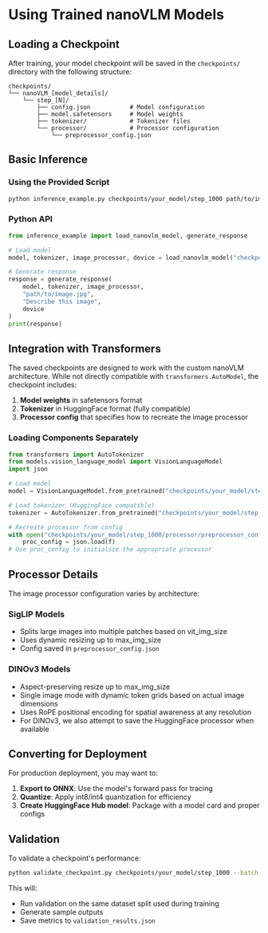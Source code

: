 # Using Trained nanoVLM Models

## Loading a Checkpoint

After training, your model checkpoint will be saved in the `checkpoints/` directory with the following structure:

```
checkpoints/
└── nanoVLM_[model_details]/
    └── step_[N]/
        ├── config.json           # Model configuration
        ├── model.safetensors     # Model weights
        ├── tokenizer/            # Tokenizer files
        └── processor/            # Processor configuration
            └── preprocessor_config.json
```

## Basic Inference

### Using the Provided Script

```bash
python inference_example.py checkpoints/your_model/step_1000 path/to/image.jpg --prompt "What's in this image?"
```

### Python API

```python
from inference_example import load_nanovlm_model, generate_response

# Load model
model, tokenizer, image_processor, device = load_nanovlm_model("checkpoints/your_model/step_1000")

# Generate response
response = generate_response(
    model, tokenizer, image_processor,
    "path/to/image.jpg", 
    "Describe this image",
    device
)
print(response)
```

## Integration with Transformers

The saved checkpoints are designed to work with the custom nanoVLM architecture. While not directly compatible with `transformers.AutoModel`, the checkpoint includes:

1. **Model weights** in safetensors format
2. **Tokenizer** in HuggingFace format (fully compatible)
3. **Processor config** that specifies how to recreate the image processor

### Loading Components Separately

```python
from transformers import AutoTokenizer
from models.vision_language_model import VisionLanguageModel
import json

# Load model
model = VisionLanguageModel.from_pretrained("checkpoints/your_model/step_1000")

# Load tokenizer (HuggingFace compatible)
tokenizer = AutoTokenizer.from_pretrained("checkpoints/your_model/step_1000/tokenizer")

# Recreate processor from config
with open("checkpoints/your_model/step_1000/processor/preprocessor_config.json") as f:
    proc_config = json.load(f)
# Use proc_config to initialize the appropriate processor
```

## Processor Details

The image processor configuration varies by architecture:

### SigLIP Models
- Splits large images into multiple patches based on vit_img_size
- Uses dynamic resizing up to max_img_size
- Config saved in `preprocessor_config.json`

### DINOv3 Models  
- Aspect-preserving resize up to max_img_size
- Single image mode with dynamic token grids based on actual image dimensions
- Uses RoPE positional encoding for spatial awareness at any resolution
- For DINOv3, we also attempt to save the HuggingFace processor when available

## Converting for Deployment

For production deployment, you may want to:

1. **Export to ONNX**: Use the model's forward pass for tracing
2. **Quantize**: Apply int8/int4 quantization for efficiency
3. **Create HuggingFace Hub model**: Package with a model card and proper configs

## Validation

To validate a checkpoint's performance:

```bash
python validate_checkpoint.py checkpoints/your_model/step_1000 --batch_size 8
```

This will:
- Run validation on the same dataset split used during training
- Generate sample outputs
- Save metrics to `validation_results.json`